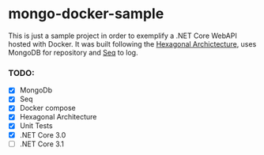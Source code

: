 # mongo-docker-sample

This is just a sample project in order to exemplify a .NET Core WebAPI hosted with Docker. It was built following the [Hexagonal Archictecture](https://alistair.cockburn.us/hexagonal-architecture/), uses MongoDB for repository and [Seq](https://datalust.co/seq) to log.

### **TODO**:

- [x] MongoDb
- [x] Seq
- [x] Docker compose
- [x] Hexagonal Architecture
- [x] Unit Tests
- [x] .NET Core 3.0
- [ ] .NET Core 3.1
